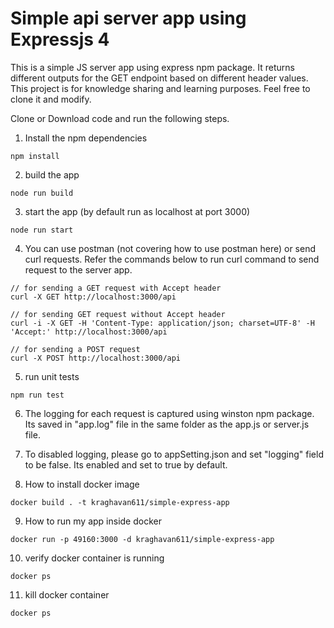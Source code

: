 # Simple api server app using Expressjs 4
<p> This is a simple JS server app using express npm package. It returns different outputs for the GET endpoint based on different header values. This project is for knowledge sharing and learning purposes. Feel free to clone it and modify.</p>


Clone or Download code and run the following steps.
1. Install the npm dependencies
```
npm install
```

2. build the app
```
node run build
```

3. start the app (by default run as localhost at port 3000)
```
node run start
```

4. You can use postman (not covering how to use postman here) or send curl requests. Refer the commands below to run curl command to send request to the server app. 

```
// for sending a GET request with Accept header
curl -X GET http://localhost:3000/api

// for sending GET request without Accept header
curl -i -X GET -H 'Content-Type: application/json; charset=UTF-8' -H 'Accept:' http://localhost:3000/api

// for sending a POST request 
curl -X POST http://localhost:3000/api

```

5. run unit tests
```
npm run test
```

6. The logging for each request is captured using winston npm package. Its saved in "app.log" file in the same folder as the app.js or server.js file.

7. To disabled logging, please go to appSetting.json and set "logging" field to be false. Its enabled and set to true by default.

8. How to install docker image
```
docker build . -t kraghavan611/simple-express-app
```

9. How to run my app inside docker
```
docker run -p 49160:3000 -d kraghavan611/simple-express-app
```

10. verify docker container is running 
```
docker ps
```

11. kill docker container
```
docker ps
```

